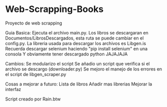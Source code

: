 # Web-Scrapping-Books
Proyecto de web scrapping

Guia Basica:
Ejecuta el archivo main.py.
Los libros se descargaran en Documentos/LibrosDescargados, esta ruta se puede cambiar en el config.py.
La libreria usada para descargar los archivos es Libgen.is
Recuerda descargar selenium haciendo "pip install selenium" en una consola
Y obviamente tener descargado python JAJAJAJA

Cambios:
Se modularizo el script
Se añadio un script que verifica si el archivo se descargo (downloader.py)
Se mejoro el manejo de los errores en el script de libgen_scraper.py

Cosas a mejorar a futuro:
Lista de libros
Añadir mas librerias
Mejorar la interfaz

Script creado por Rain.btw

